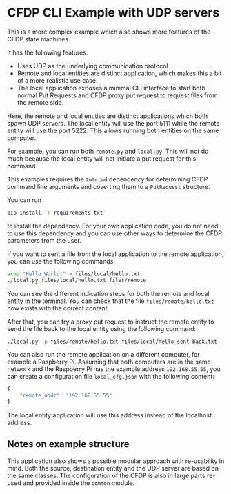 CFDP CLI Example with UDP servers
=============

This is a more complex example which also shows more features of the CFDP state machines.

It has the following features:

- Uses UDP as the underlying communication protocol
- Remote and local entities are distinct application, which makes this a bit of a more realistic
  use case.
- The local application exposes a minimal CLI interface to start both normal Put Requests and
  CFDP proxy put request to request files from the remote side.

Here, the remote and local entities are distinct applications which both spawn UDP servers.
The local entity will use the port 5111 while the remote entity will use the port 5222.
This allows running both entities on the same computer.

For example, you can run both `remote.py` and `local.py`. This will not do much because the local
entity will not initiate a put request for this command.

This examples requires the `tmtccmd` dependency for determining CFDP command line arguments
and coverting them to a `PutRequest` structure.

You can run

```sh
pip install -r requirements.txt
```

to install the dependency. For your own application code, you do not need to use this dependency
and you can use other ways to determine the CFDP parameters from the user.

If you want to sent a file from the local application to the remote application, you can use
the following commands:

```sh
echo "Hello World!" > files/local/hello.txt
./local.py files/local/hello.txt files/remote
```

You can see the different indication steps for both the remote and local entity in the terminal.
You can check that the file `files/remote/hello.txt` now exists with the correct content.

After that, you can try a proxy put request to instruct the remote entity to send the file
back to the local entity using the following command:

```sh
./local.py -p files/remote/hello.txt files/local/hello-sent-back.txt
```

You can also run the remote application on a different computer, for example a Raspberry Pi.
Assuming that both computers are in the same network and the Raspberry Pi has the example address
`192.168.55.55`, you can create a configuration file `local_cfg.json` with the following
content:

```sh
{
    "remote_addr": "192.168.55.55"
}
```

The local entity application will use this address instead of the localhost address.

## Notes on example structure

This application also shows a possible modular approach with re-usability in mind. Both the
source, destination entity and the UDP server are based on the same classes. The configuration
of the CFDP is also in large parts re-used and provided inside the `common` module.
